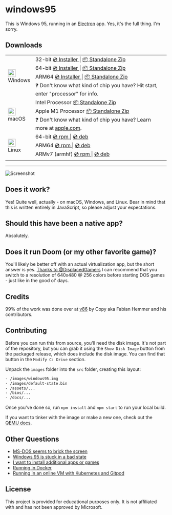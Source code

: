 # windows95

This is Windows 95, running in an [Electron](https://electronjs.org/) app. Yes, it's the full thing. I'm sorry.

## Downloads

<!-- markdownlint-disable MD033 MD045 -->

<table class="is-fullwidth">
</thead>
<tbody>
</tbody>
  <tr>
    <td>
      <img src="./.github/images/windows.png" width="24"><br />
      Windows
    </td>
    <td>
      <span>32-bit</span>
      <a href="https://github.com/felixrieseberg/windows95/releases/download/v3.1.1/windows95-3.1.1-setup-ia32.exe">
        💿 Installer
      </a> |
      <a href="https://github.com/felixrieseberg/windows95/releases/download/v3.1.1/windows95-win32-ia32-3.1.1.zip">
        📦 Standalone Zip
      </a>
      <br />
      <span>64-bit</span>
      <a href="https://github.com/felixrieseberg/windows95/releases/download/v3.1.1/windows95-3.1.1-setup-x64.exe">
        💿 Installer
      </a> |
      <a href="https://github.com/felixrieseberg/windows95/releases/download/v3.1.1/windows95-win32-x64-3.1.1.zip">
        📦 Standalone Zip
      </a><br />
      <span>ARM64</span>
      <a href="https://github.com/felixrieseberg/windows95/releases/download/v3.1.1/windows95-3.1.1-setup-arm64.exe">
        💿 Installer
      </a> |
      <a href="https://github.com/felixrieseberg/windows95/releases/download/v3.1.1/windows95-win32-arm64-3.1.1.zip">
        📦 Standalone Zip
      </a><br />
      <span>
        ❓ Don't know what kind of chip you have? Hit start, enter "processor" for info.
      </span>
    </td>
  </tr>
  <tr>
    <td>
      <img src="./.github/images/macos.png" width="24"><br />
      macOS
    </td>
    <td>
      <span>Intel Processor</span>
      <a href="https://github.com/felixrieseberg/windows95/releases/download/v3.1.1/windows95-darwin-x64-3.1.1.zip">
        📦 Standalone Zip
      </a><br />
      <span>Apple M1 Processor</span>
      <a href="https://github.com/felixrieseberg/windows95/releases/download/v3.1.1/windows95-darwin-arm64-3.1.1.zip">
        📦 Standalone Zip
      </a><br />
      <span>
        ❓ Don't know what kind of chip you have? Learn more at <a href="https://support.apple.com/en-us/HT211814">apple.com</a>.
      </span>
    </td>
  </tr>
  <tr>
    <td>
      <img src="./.github/images/linux.png" width="24"><br />
      Linux
    </td>
    <td>
      <span>64-bit</span>
      <a href="https://github.com/felixrieseberg/windows95/releases/download/v3.1.1/windows95-3.1.1-1.x86_64.rpm">
        💿 rpm
      </a> |
      <a href="https://github.com/felixrieseberg/windows95/releases/download/v3.1.1/windows95_3.1.1_amd64.deb">
        💿 deb
      </a><br />
      <span>ARM64</span>
      <a href="https://github.com/felixrieseberg/windows95/releases/download/v3.1.1/windows95-3.1.1-1.arm64.rpm">
        💿 rpm
      </a> |
      <a href="https://github.com/felixrieseberg/windows95/releases/download/v3.1.1/windows95_3.1.1_arm64.deb">
        💿 deb
      </a><br />
      <span>ARMv7 (armhf)</span>
      <a href="https://github.com/felixrieseberg/windows95/releases/download/v3.1.1/windows95-3.1.1-1.armv7hl.rpm">
        💿 rpm
      </a> |
      <a href="https://github.com/felixrieseberg/windows95/releases/download/v3.1.1/windows95_3.1.1_armhf.deb">
        💿 deb
      </a>
    </td>
  </tr>
</table>

<hr />

![Screenshot](https://user-images.githubusercontent.com/1426799/44532591-4ceb3680-a6a8-11e8-8c2c-bc29f3bfdef7.png)

## Does it work?

Yes! Quite well, actually - on macOS, Windows, and Linux. Bear in mind that this is written entirely in JavaScript, so please adjust your expectations.

## Should this have been a native app?

Absolutely.

## Does it run Doom (or my other favorite game)?

You'll likely be better off with an actual virtualization app, but the short answer is yes. [Thanks to
@DisplacedGamers](https://youtu.be/xDXqmdFxofM) I can recommend that you switch to a resolution of
640x480 @ 256 colors before starting DOS games - just like in the good ol' days.

## Credits

99% of the work was done over at [v86](https://github.com/copy/v86/) by Copy aka Fabian Hemmer and his contributors.

## Contributing

Before you can run this from source, you'll need the disk image. It's not part of the
repository, but you can grab it using the `Show Disk Image` button from the packaged
release, which does include the disk image. You can find that button in the
`Modify C: Drive` section.

Unpack the `images` folder into the `src` folder, creating this layout:

```bash
- /images/windows95.img
- /images/default-state.bin
- /assets/...
- /bios/...
- /docs/...
```

Once you've done so, run `npm install` and `npm start` to run your local build.

If you want to tinker with the image or make a new one, check out the [QEMU docs](./docs/qemu.md).

## Other Questions

* [MS-DOS seems to brick the screen](./HELP.md#ms-dos-seems-to-brick-the-screen)
* [Windows 95 is stuck in a bad state](./HELP.md#windows-95-is-stuck-in-a-bad-state)
* [I want to install additional apps or games](./HELP.md#i-want-to-install-additional-apps-or-games)
* [Running in Docker](./docs/docker-instructions.md)
* [Running in an online VM with Kubernetes and Gitpod](./docs/docker-kubernetes-gitpod.md)

## License

This project is provided for educational purposes only. It is not affiliated with and has
not been approved by Microsoft.
